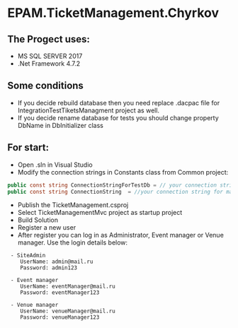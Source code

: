 # EPAM.TicketManagement.Chyrkov

## The Progect uses:

* MS SQL SERVER 2017
* .Net Framework 4.7.2

## Some conditions

* If you decide rebuild database then you need replace .dacpac file for IntegrationTestTiketsManagment project as well.
* If you decide rename database for tests you should change property DbName in DbInitializer class

## For start:

* Open .sln in Visual Studio
* Modify the connection strings in Constants class from Common project:

```csharp
public const string ConnectionStringForTestDb = // your connection string for test DB
public const string ConnectionString  = //your connection string for main DB 
```

* Publish the TicketManagement.csproj
* Select TicketManagementMvc project as startup project
* Build Solution
* Register a new user
* After register you can log in as Administrator, Event manager or Venue manager. Use the login details below:

```shell
 - SiteAdmin 
    UserName: admin@mail.ru
	Password: admin123
	
 - Event manager 
    UserName: eventManager@mail.ru
	Password: eventManager123
	
 - Venue manager 
    UserName: venueManager@mail.ru
	Password: venueManager123	
```
